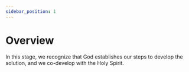```yaml
---
sidebar_position: 1
---
```


# Overview

In this stage, we recognize that God establishes our steps to develop the solution, and we co-develop with the Holy Spirit.

